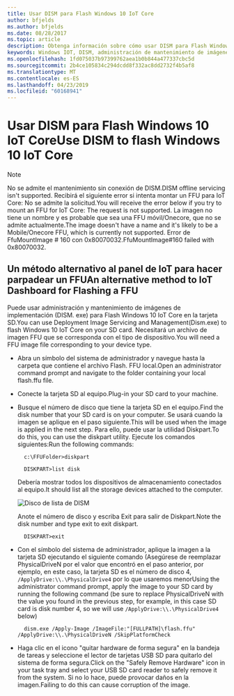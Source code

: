 ```yaml
---
title: Usar DISM para Flash Windows 10 IoT Core
author: bfjelds
ms.author: bfjelds
ms.date: 08/28/2017
ms.topic: article
description: Obtenga información sobre cómo usar DISM para Flash Windows 10 IoT Core en una tarjeta micro SD.
keywords: Windows IOT, DISM, administración de mantenimiento de imágenes de implementación, tarjeta SD, Flash, OS
ms.openlocfilehash: 1fd075037b97399762aea1b0b844a477337cbc5d
ms.sourcegitcommit: 2b4ce105834c294dcdd8f332ac8dd2732f4b5af8
ms.translationtype: MT
ms.contentlocale: es-ES
ms.lasthandoff: 04/23/2019
ms.locfileid: "60168941"
---
```

# <a name="use-dism-to-flash-windows-10-iot-core"></a><span data-ttu-id="71cba-104">Usar DISM para Flash Windows 10 IoT Core</span><span class="sxs-lookup"><span data-stu-id="71cba-104">Use DISM to flash Windows 10 IoT Core</span></span>

> [!NOTE]
> <span data-ttu-id="71cba-105">No se admite el mantenimiento sin conexión de DISM.</span><span class="sxs-lookup"><span data-stu-id="71cba-105">DISM offline servicing isn't supported.</span></span> <span data-ttu-id="71cba-106">Recibirá el siguiente error si intenta montar un FFU para IoT Core: No se admite la solicitud.</span><span class="sxs-lookup"><span data-stu-id="71cba-106">You will receive the error below if you try to mount an FFU for IoT Core: The request is not supported.</span></span>
> <span data-ttu-id="71cba-107">La imagen no tiene un nombre y es probable que sea una FFU móvil/Onecore, que no se admite actualmente.</span><span class="sxs-lookup"><span data-stu-id="71cba-107">The image doesn't have a name and it's likely to be a Mobile/Onecore FFU, which is currently not supported.</span></span>
> <span data-ttu-id="71cba-108">Error de FfuMountImage # 160 con 0x80070032.</span><span class="sxs-lookup"><span data-stu-id="71cba-108">FfuMountImage#160 failed with 0x80070032.</span></span>

## <a name="an-alternative-method-to-iot-dashboard-for-flashing-a-ffu"></a><span data-ttu-id="71cba-109">Un método alternativo al panel de IoT para hacer parpadear un FFU</span><span class="sxs-lookup"><span data-stu-id="71cba-109">An alternative method to IoT Dashboard for Flashing a FFU</span></span>

<span data-ttu-id="71cba-110">Puede usar administración y mantenimiento de imágenes de implementación (DISM. exe) para Flash Windows 10 IoT Core en la tarjeta SD.</span><span class="sxs-lookup"><span data-stu-id="71cba-110">You can use Deployment Image Servicing and Management(Dism.exe) to flash Windows 10 IoT Core on your SD card.</span></span> <span data-ttu-id="71cba-111">Necesitará un archivo de imagen FFU que se corresponda con el tipo de dispositivo.</span><span class="sxs-lookup"><span data-stu-id="71cba-111">You will need a FFU image file corresponding to your device type.</span></span> 

* <span data-ttu-id="71cba-112">Abra un símbolo del sistema de administrador y navegue hasta la carpeta que contiene el archivo Flash. FFU local.</span><span class="sxs-lookup"><span data-stu-id="71cba-112">Open an administrator command prompt and navigate to the folder containing your local flash.ffu file.</span></span>

* <span data-ttu-id="71cba-113">Conecte la tarjeta SD al equipo.</span><span class="sxs-lookup"><span data-stu-id="71cba-113">Plug-in your SD card to your machine.</span></span> 

* <span data-ttu-id="71cba-114">Busque el número de disco que tiene la tarjeta SD en el equipo.</span><span class="sxs-lookup"><span data-stu-id="71cba-114">Find the disk number that your SD card is on your computer.</span></span>  <span data-ttu-id="71cba-115">Se usará cuando la imagen se aplique en el paso siguiente.</span><span class="sxs-lookup"><span data-stu-id="71cba-115">This will be used when the image is applied in the next step.</span></span>  <span data-ttu-id="71cba-116">Para ello, puede usar la utilidad Diskpart.</span><span class="sxs-lookup"><span data-stu-id="71cba-116">To do this, you can use the diskpart utility.</span></span>  <span data-ttu-id="71cba-117">Ejecute los comandos siguientes:</span><span class="sxs-lookup"><span data-stu-id="71cba-117">Run the following commands:</span></span>

        c:\FFUFolder>diskpart

        DISKPART>list disk

    <span data-ttu-id="71cba-118">Debería mostrar todos los dispositivos de almacenamiento conectados al equipo.</span><span class="sxs-lookup"><span data-stu-id="71cba-118">It should list all the storage devices attached to the computer.</span></span> 

    ![Disco de lista de DISM](../media/Dism/DiskpartListDisk.png)

    <span data-ttu-id="71cba-120">Anote el número de disco y escriba Exit para salir de Diskpart.</span><span class="sxs-lookup"><span data-stu-id="71cba-120">Note the disk number and type exit to exit diskpart.</span></span> 

        DISKPART>exit

* <span data-ttu-id="71cba-121">Con el símbolo del sistema de administrador, aplique la imagen a la tarjeta SD ejecutando el siguiente comando (Asegúrese de reemplazar PhysicalDriveN por el valor que encontró en el paso anterior, por ejemplo, en este caso, la tarjeta SD es el número de disco 4, `/ApplyDrive:\\.\PhysicalDrive4` por lo que usaremos menor</span><span class="sxs-lookup"><span data-stu-id="71cba-121">Using the administrator command prompt, apply the image to your SD card by running the following command (be sure to replace PhysicalDriveN with the value you found in the previous step, for example, in this case SD card is disk number 4, so we will use  `/ApplyDrive:\\.\PhysicalDrive4` below)</span></span>

        dism.exe /Apply-Image /ImageFile:"[FULLPATH]\flash.ffu" /ApplyDrive:\\.\PhysicalDriveN /SkipPlatformCheck

* <span data-ttu-id="71cba-122">Haga clic en el icono "quitar hardware de forma segura" en la bandeja de tareas y seleccione el lector de tarjetas USB SD para quitarlo del sistema de forma segura.</span><span class="sxs-lookup"><span data-stu-id="71cba-122">Click on the "Safely Remove Hardware" icon in your task tray and select your USB SD card reader to safely remove it from the system.</span></span>  <span data-ttu-id="71cba-123">Si no lo hace, puede provocar daños en la imagen.</span><span class="sxs-lookup"><span data-stu-id="71cba-123">Failing to do this can cause corruption of the image.</span></span>
